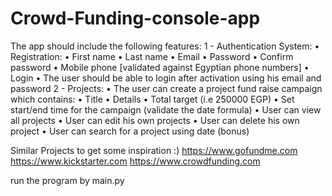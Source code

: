 # Crowd-Funding-console-app
The app should include the following features:
1 - Authentication System:
    • Registration:
    • First name
    • Last name
    • Email
    • Password
    • Confirm password
    • Mobile phone [validated against Egyptian phone numbers]
    • Login
    • The user should be able to login after activation using his email
      and password
2 - Projects:
    • The user can create a project fund raise campaign which contains:
    • Title
    • Details
    • Total target (i.e 250000 EGP)
    • Set start/end time for the campaign (validate the date formula)
    • User can view all projects
    • User can edit his own projects
    • User can delete his own project
    • User can search for a project using date (bonus)

    
Similar Projects to get some inspiration :)
https://www.gofundme.com https://www.kickstarter.com https://www.crowdfunding.com


run the program by  main.py
